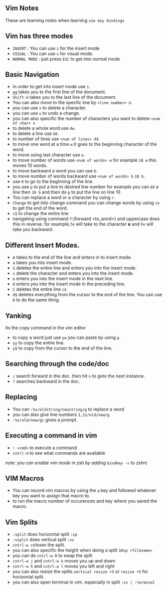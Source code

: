 ## Vim Notes
These are learning notes when learning `vim key bindings`

## Vim has three modes

- `INSERT` : You can use `i` for the insert mode
- `VISUAL` : You can use `v` for visual mode.
- `NORMAL MODE` : just press `ESC` to get into normal mode


## Basic Navigation


- In order to get into insert mode use `i`.
- `gg` takes you to the first line of the document.
- `Shift-G` takes you to the last line of the document.
- You can also move to the specfic line by `<line number> G`.
- you can use `x` to delete a character.
- you can use `u` to undo a change.
- you can also specific the number of characters you want to delete `<num of char> x`
- to delete a whole word use `dw`.
- to delete a line use `dd`.
- to number of lines use `<num of lines> dd`.
- to move one word at a time `w`.it goes to the beginning character of the word.
- to move using last character use `e`.
- to move number of words use `<num of words> w` for example `10 w` this moves 10 words.
- to move backward a word you can use `b`.
- to move number of words backward use `<num of words> b` `10 b`.
- use `0` to go to the beginning of the line.
- you use `p` to put a line to desired line number for example you can `dd` a line then `10 G` and then do `p` to put the line on line 10 
- You can replace a word or a character by using `r`.
- `Change` to get into change command you can change words by using `ce` to  get the end of the word.
- `c$` to change the entire line
- navigating using command `f`:(forward <to_word>) and uppercase does this in reverse. for example,`fe` will take to the character **e** and `Fe` will take you backward.

## Different Insert Modes.

- `A` takes to the end of the line and enters in to insert mode.
- `a` takes you into insert mode.
- `S` deletes the entire line and enters you into the insert mode.
- `s` delete the character and enters you into the insert mode.
- `o` enters you into the insert mode in the next line.
- `O` enters you into the insert mode in the preceding line.
- `C` deletes the entire line `c$` 
- `d$` deletes everything from the cursor to the end of the line. You can use `D` to do the same thing.


## Yanking


Its the copy command in the vim editor

- to copy a word just use `yw` you can paste by using `p`.
- `yy` to copy the entire line.
- `y$` to copy from the cursor to the end of the line.

## Searching through the code/doc

- `/` search forward in the doc. then hit `n` to goto the next instance.
- `?` searches backward in the doc.


## Replacing


- You can `:%s/oldstring/newstring/g` to replace a word
- you can also give line numbers `1,2s/old/new/g`
- `:%s/old/new/gc` gives a prompt.

## Executing a command in vim
- `! <cmd>` to execute a command
- `cntrl-d` to see what commands are available

_note: you can enable vim mode in zsh by adding `bindkey -v` to zshrc_


## VIM Macros

- You can record vim macros by using the `q` key and followed whatever key you want to assign that macro to.
- to run the macro number of occurences and key where you saved the macro.

## Vim Splits

- `:split` does horizontal split `:sp`
- `:vsplit` does vertical split `:vs`
- `cntrl-w c`closes the split.
- you can also specific the height when doing a split `10sp <filename>`
- you can do `cntrl-w R` to swap the split
- `cntrl-w j` and `cntrl-w k` moves you up and down
- `cntrl-w h` and `cntrl-w l` moves you left and right
- you can also resize the splits `vertical resize +5` or `resize +5` for horizontal split.
- you can also open terminal in vim. especially in split `:vs | :terminal`
